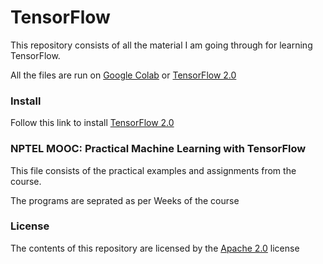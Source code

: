 # TensorFlow
This repository consists of all the material I am going through for learning TensorFlow.

All the files are run on [Google Colab](https://colab.research.google.com/) or [TensorFlow 2.0](https://www.tensorflow.org/)
### Install
Follow this link to install [TensorFlow 2.0](https://www.tensorflow.org/install)
### NPTEL MOOC: Practical Machine Learning with TensorFlow
This file consists of the practical examples and assignments from the course.

The programs are seprated as per Weeks of the course
### License
The contents of this repository are licensed by the [Apache 2.0](https://github.com/Nova1323/Tensorflow/blob/master/LICENSE) license
